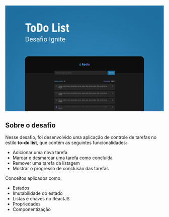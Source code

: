 ![todo](https://raw.githubusercontent.com/thiagotnon/rocketseat_todo/master/.gitassets/cover.png)

## Sobre o desafio

Nesse desafio, foi desenvolvido uma aplicação de controle de tarefas no estilo **to-do list**, que contém as seguintes funcionalidades:

- Adicionar uma nova tarefa
- Marcar e desmarcar uma tarefa como concluída
- Remover uma tarefa da listagem
- Mostrar o progresso de conclusão das tarefas

Conceitos aplicados como:

- Estados
- Imutabilidade do estado
- Listas e chaves no ReactJS
- Propriedades
- Componentização
